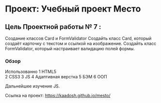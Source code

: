 # Проект: Учебный проект Место
## Цель Проектной работы № 7 :
Создание классов Card и FormValidator
Создайть класс Card, который создаёт карточку с текстом и ссылкой на изображение.
Создайть класс FormValidator, который настраивает валидацию полей формы.
### Обзор
Использованно
1 HTML5  
2 CSS3 
3 JS 
4 Адаптивная верстка 
5 БЭМ 
6 ООП 

Дальнейшее изучение JS.



Ссылка на проект: https://kaadosh.github.io/mesto/